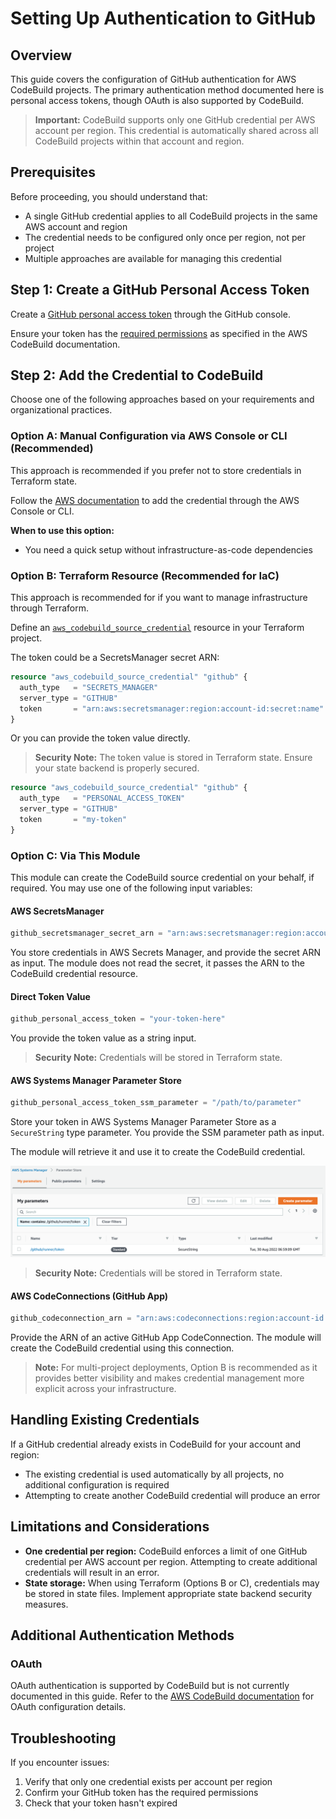 # Setting Up Authentication to GitHub

## Overview

This guide covers the configuration of GitHub authentication for AWS CodeBuild projects. The primary authentication method documented here is personal access tokens, though OAuth is also supported by CodeBuild.

> **Important:** CodeBuild supports only one GitHub credential per AWS account per region. This credential is automatically shared across all CodeBuild projects within that account and region.

## Prerequisites

Before proceeding, you should understand that:
- A single GitHub credential applies to all CodeBuild projects in the same AWS account and region
- The credential needs to be configured only once per region, not per project
- Multiple approaches are available for managing this credential

## Step 1: Create a GitHub Personal Access Token

Create a [GitHub personal access token](https://docs.github.com/en/authentication/keeping-your-account-and-data-secure/creating-a-personal-access-token) through the GitHub console.

Ensure your token has the [required permissions](https://docs.aws.amazon.com/codebuild/latest/userguide/access-tokens-github.html#access-tokens-github-prereqs) as specified in the AWS CodeBuild documentation.

## Step 2: Add the Credential to CodeBuild

Choose one of the following approaches based on your requirements and organizational practices.

### Option A: Manual Configuration via AWS Console or CLI (Recommended)

This approach is recommended if you prefer not to store credentials in Terraform state.

Follow the [AWS documentation](https://docs.aws.amazon.com/dtconsole/latest/userguide/connections-create-github.html) to add the credential through the AWS Console or CLI.

**When to use this option:**
- You need a quick setup without infrastructure-as-code dependencies

### Option B: Terraform Resource (Recommended for IaC)

This approach is recommended for if you want to manage infrastructure through Terraform.

Define an [`aws_codebuild_source_credential`](https://registry.terraform.io/providers/hashicorp/aws/latest/docs/resources/codebuild_source_credential) resource in your Terraform project.

The token could be a SecretsManager secret ARN:

```terraform
resource "aws_codebuild_source_credential" "github" {
  auth_type   = "SECRETS_MANAGER"
  server_type = "GITHUB"
  token       = "arn:aws:secretsmanager:region:account-id:secret:name"
}
```

Or you can provide the token value directly.

> **Security Note:** The token value is stored in Terraform state. Ensure your state backend is properly secured.

```terraform
resource "aws_codebuild_source_credential" "github" {
  auth_type   = "PERSONAL_ACCESS_TOKEN"
  server_type = "GITHUB"
  token       = "my-token"
}
```

### Option C: Via This Module

This module can create the CodeBuild source credential on your behalf, if required.
You may use one of the following input variables:

#### AWS SecretsManager
```terraform
github_secretsmanager_secret_arn = "arn:aws:secretsmanager:region:account-id:secret:name"
```

You store credentials in AWS Secrets Manager, and provide the secret ARN as input.
The module does not read the secret, it passes the ARN to the CodeBuild credential resource.

#### Direct Token Value
```terraform
github_personal_access_token = "your-token-here"
```

You provide the token value as a string input.

> **Security Note:** Credentials will be stored in Terraform state.

#### AWS Systems Manager Parameter Store
```terraform
github_personal_access_token_ssm_parameter = "/path/to/parameter"
```

Store your token in AWS Systems Manager Parameter Store as a `SecureString` type parameter.
You provide the SSM parameter path as input.

The module will retrieve it and use it to create the CodeBuild credential.

[![Parameter Store Configuration Example](https://github.com/cloudandthings/terraform-aws-github-runners/blob/main/docs/images/ssm.png)](https://github.com/cloudandthings/terraform-aws-github-runners/blob/main/docs/images/ssm.png)

> **Security Note:** Credentials will be stored in Terraform state.

#### AWS CodeConnections (GitHub App)
```terraform
github_codeconnection_arn = "arn:aws:codeconnections:region:account-id:connection/id"
```

Provide the ARN of an active GitHub App CodeConnection. The module will create the CodeBuild credential using this connection.

> **Note:** For multi-project deployments, Option B is recommended as it provides better visibility and makes credential management more explicit across your infrastructure.

## Handling Existing Credentials

If a GitHub credential already exists in CodeBuild for your account and region:
- The existing credential is used automatically by all projects, no additional configuration is required
- Attempting to create another CodeBuild credential will produce an error

## Limitations and Considerations

- **One credential per region:** CodeBuild enforces a limit of one GitHub credential per AWS account per region. Attempting to create additional credentials will result in an error.
- **State storage:** When using Terraform (Options B or C), credentials may be stored in state files. Implement appropriate state backend security measures.

## Additional Authentication Methods

### OAuth
OAuth authentication is supported by CodeBuild but is not currently documented in this guide. Refer to the [AWS CodeBuild documentation](https://docs.aws.amazon.com/codebuild/latest/userguide/) for OAuth configuration details.

## Troubleshooting

If you encounter issues:
1. Verify that only one credential exists per account per region
2. Confirm your GitHub token has the required permissions
3. Check that your token hasn't expired
